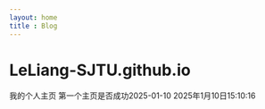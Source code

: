 ```yaml
---
layout: home
title : Blog
---
```


# LeLiang-SJTU.github.io
我的个人主页
第一个主页是否成功2025-01-10
2025年1月10日15:10:16
